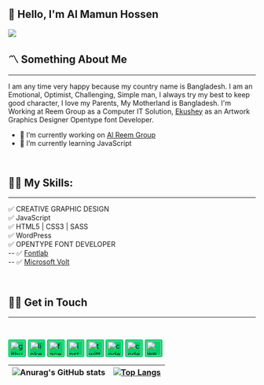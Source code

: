 ## 👋 Hello, I'm Al Mamun Hossen

![](https://www.almamunhossen.com/)

## 〽️ Something About Me

---

I am any time very happy because my country name is Bangladesh. I am an Emotional, Optimist, Challenging, Simple man, I always try my best to keep good character, I love my Parents, My Motherland is Bangladesh. I'm Working at Reem Group as a Computer IT Solution, [Ekushey](ekushey.org) as an Artwork Graphics Designer Opentype font Developer.

- 💼 I’m currently working on [Al Reem Group](https://reemgroup.co/)
- 📗 I’m currently learning JavaScript

<br/>

## 👨‍💻 My Skills:

---

✅ CREATIVE GRAPHIC DESIGN </br>
✅ JavaScript </br>
✅ HTML5 | CSS3 | SASS <br/>
✅ WordPress </br>
✅ OPENTYPE FONT DEVELOPER </br>
-- ✅ [Fontlab](https://www.youtube.com/watch?v=IPbyZFEeCb8&list=PLN5OEA26QEnWUlZW-Qlu8YLtjiGDlKCOx)</br>
-- ✅ [Microsoft Volt](https://www.youtube.com/watch?v=7fXmEeGMulY&list=PLN5OEA26QEnXQVnUt-iWo2X01cZSAO-io)

<br/>

## 🤙🏼 Get in Touch

---

<br/>

[<img src='https://cdn.jsdelivr.net/npm/simple-icons@3.0.1/icons/github.svg' alt='github' height='30' style="background-color: #00D26A; padding: .18rem; border-radius: 3px; fill:#fff">](https://github.com/almamunhossen)
[<img src='https://cdn.jsdelivr.net/npm/simple-icons@3.0.1/icons/linkedin.svg' alt='linkedin' height='30' style="background-color: #00D26A; padding: .18rem; border-radius: 3px;">](https://www.linkedin.com/in/almamunhossen/)
[<img src='https://cdn.jsdelivr.net/npm/simple-icons@3.0.1/icons/facebook.svg' alt='facebook' height='30' style="background-color: #00D26A; padding: .18rem; border-radius: 3px;">](https://www.facebook.com/almamunhossen.bd)
[<img src='https://cdn.jsdelivr.net/npm/simple-icons@3.0.1/icons/instagram.svg' alt='instagram' height='30' style="background-color: #00D26A; padding: .18rem; border-radius: 3px;">](https://www.instagram.com/almamunhossen/)
[<img src='https://cdn.jsdelivr.net/npm/simple-icons@3.0.1/icons/twitter.svg' alt='twitter' height='30' style="background-color: #00D26A; padding: .18rem; border-radius: 3px;">](https://twitter.com/almamunhossen) [<img src='https://cdn.jsdelivr.net/npm/simple-icons@3.0.1/icons/codepen.svg' alt='codepen' height='30' style="background-color: #00D26A; padding: .18rem; border-radius: 3px;">](https://codepen.io/almamunhossen)
[<img src='https://cdn.jsdelivr.net/npm/simple-icons@3.0.1/icons/codesandbox.svg' alt='codesandbox' height='30' style="background-color: #00D26A; padding: .18rem; border-radius: 3px;">](https://codesandbox.io/u/almamunhossen)
[<img src='https://cdn.jsdelivr.net/npm/simple-icons@3.0.1/icons/icloud.svg' alt='website' height='30' style="background-color: #00D26A; padding: .18rem; border-radius: 3px;">](https://www.almamunhossen.com/)

<!-- Git Pro Icon -->

| ![Anurag's GitHub stats](https://github-readme-stats.vercel.app/api?username=almamunhossen&show_icons=true&theme=radical) | [![Top Langs](https://github-readme-stats.vercel.app/api/top-langs/?username=almamunhossen)](https://github.com/anuraghazra/github-readme-stats) |
| ------------------------------------------------------------------------------------------------------------------------- | ------------------------------------------------------------------------------------------------------------------------------------------------ |
